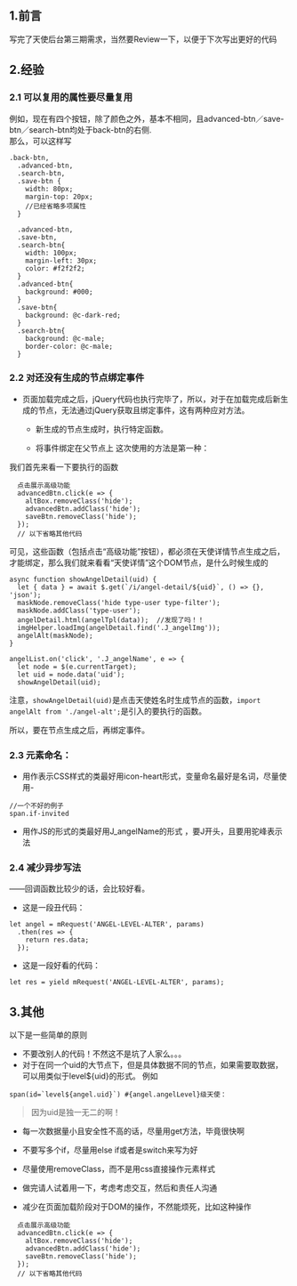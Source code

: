 ## 1.前言
  写完了天使后台第三期需求，当然要Review一下，以便于下次写出更好的代码

## 2.经验

### 2.1 可以复用的属性要尽量复用 

例如，现在有四个按钮，除了颜色之外，基本不相同，且advanced-btn／save-btn／search-btn均处于back-btn的右侧.  
那么，可以这样写
```
.back-btn,
  .advanced-btn,
  .search-btn,
  .save-btn {
    width: 80px;
    margin-top: 20px;
    //已经省略多项属性
  }

  .advanced-btn,
  .save-btn,
  .search-btn{
    width: 100px;
    margin-left: 30px;
    color: #f2f2f2;
  }
  .advanced-btn{
    background: #000;
  }
  .save-btn{
    background: @c-dark-red;
  }
  .search-btn{
    background: @c-male;
    border-color: @c-male;
  }
```


  
### 2.2 对还没有生成的节点绑定事件
* 页面加载完成之后，jQuery代码也执行完毕了，所以，对于在加载完成后新生成的节点，无法通过jQuery获取且绑定事件，这有两种应对方法。

  * 新生成的节点生成时，执行特定函数。

  * 将事件绑定在父节点上
这次使用的方法是第一种：

我们首先来看一下要执行的函数
```
  点击展示高级功能
  advancedBtn.click(e => {
    altBox.removeClass('hide');
    advancedBtn.addClass('hide');
    saveBtn.removeClass('hide');
  });
  // 以下省略其他代码
```
可见，这些函数（包括点击“高级功能”按钮），都必须在天使详情节点生成之后，才能绑定，那么我们就来看看“天使详情”这个DOM节点，是什么时候生成的
```
async function showAngelDetail(uid) {
  let { data } = await $.get(`/i/angel-detail/${uid}`, () => {}, 'json');
  maskNode.removeClass('hide type-user type-filter');
  maskNode.addClass('type-user');
  angelDetail.html(angelTpl(data));  //发现了吗！！
  imgHelper.loadImg(angelDetail.find('.J_angelImg'));
  angelAlt(maskNode);
}

angelList.on('click', '.J_angelName', e => {
  let node = $(e.currentTarget);
  let uid = node.data('uid');
  showAngelDetail(uid);
```
注意，`showAngelDetail(uid)`是点击天使姓名时生成节点的函数，`import angelAlt from './angel-alt';`是引入的要执行的函数。

所以，要在节点生成之后，再绑定事件。

### 2.3 元素命名：
* 用作表示CSS样式的类最好用icon-heart形式，变量命名最好是名词，尽量使用-
```
//一个不好的例子
span.if-invited
```
* 用作JS的形式的类最好用J_angelName的形式 ，要J开头，且要用驼峰表示法

### 2.4 减少异步写法
——回调函数比较少的话，会比较好看。  

* 这是一段丑代码：
```
let angel = mRequest('ANGEL-LEVEL-ALTER', params)
  .then(res => {
    return res.data;
  });
```

* 这是一段好看的代码：
```
let res = yield mRequest('ANGEL-LEVEL-ALTER', params);
```

## 3.其他

  以下是一些简单的原则

* 不要改别人的代码！不然这不是坑了人家么。。。
* 对于在同一个uid的大节点下，但是具体数据不同的节点，如果需要取数据，可以用类似于level${uid}的形式。
例如
```
span(id=`level${angel.uid}`) #{angel.angelLevel}级天使：
```
> 因为uid是独一无二的啊！
 
* 每一次数据量小且安全性不高的话，尽量用get方法，毕竟很快啊

* 不要写多个if，尽量用else if或者是switch来写为好

* 尽量使用removeClass，而不是用css直接操作元素样式

* 做完请人试着用一下，考虑考虑交互，然后和责任人沟通

* 减少在页面加载阶段对于DOM的操作，不然能烦死，比如这种操作
```
  点击展示高级功能
  advancedBtn.click(e => {
    altBox.removeClass('hide');
    advancedBtn.addClass('hide');
    saveBtn.removeClass('hide');
  });
  // 以下省略其他代码
```
